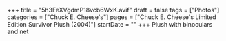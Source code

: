 +++
title = "5h3FeXVgdmP18vcb6WxK.avif"
draft = false
tags = ["Photos"]
categories = ["Chuck E. Cheese's"]
pages = ["Chuck E. Cheese's Limited Edition Survivor Plush (2004)"]
startDate = ""
+++
Plush with binoculars and net

